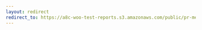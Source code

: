 ```yaml
---
layout: redirect
redirect_to: https://a8c-woo-test-reports.s3.amazonaws.com/public/pr-merge/41011/e2e/index.html
---
```

